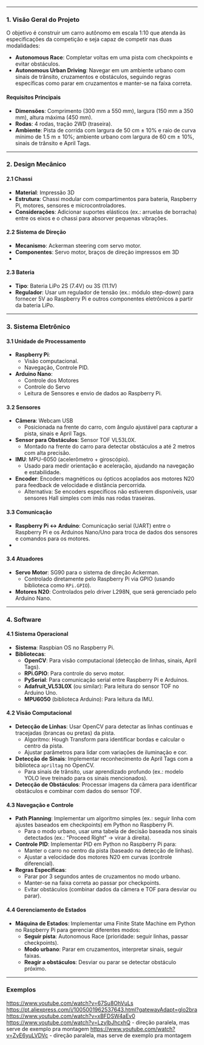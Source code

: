 
---

### **1. Visão Geral do Projeto**
O objetivo é construir um carro autônomo em escala 1:10 que atenda às especificações da competição e seja capaz de competir nas duas modalidades:
- **Autonomous Race**: Completar voltas em uma pista com checkpoints e evitar obstáculos.
- **Autonomous Urban Driving**: Navegar em um ambiente urbano com sinais de trânsito, cruzamentos e obstáculos, seguindo regras específicas como parar em cruzamentos e manter-se na faixa correta.

#### **Requisitos Principais**
- **Dimensões**: Comprimento (300 mm a 550 mm), largura (150 mm a 350 mm), altura máxima (450 mm).
- **Rodas**: 4 rodas, tração 2WD (traseira).
- **Ambiente**: Pista de corrida com largura de 50 cm ± 10% e raio de curva mínimo de 1.5 m ± 10%; ambiente urbano com largura de 60 cm ± 10%, sinais de trânsito e April Tags.

---

### **2. Design Mecânico**
#### **2.1 Chassi**
- **Material**: Impressão 3D
- **Estrutura**: Chassi modular com compartimentos para bateria, Raspberry Pi, motores, sensores e microcontroladores.
- **Considerações**: Adicionar suportes elásticos (ex.: arruelas de borracha) entre os eixos e o chassi para absorver pequenas vibrações.

#### **2.2 Sistema de Direção**
- **Mecanismo**: Ackerman steering com servo motor.
- **Componentes**: Servo motor, braços de direção impressos em 3D
- 
#### **2.3 Bateria**
- **Tipo**: Bateria LiPo 2S (7.4V) ou 3S (11.1V)
- **Regulador**: Usar um regulador de tensão (ex.: módulo step-down) para fornecer 5V ao Raspberry Pi e outros componentes eletrônicos a partir da bateria LiPo.

---

### **3. Sistema Eletrônico**
#### **3.1 Unidade de Processamento**
- **Raspberry Pi**:
  - Visão computacional.
  - Navegação, Controle PID.
- **Arduino Nano**:
    - Controle dos Motores
    - Controle do Servo
    - Leitura de Sensores e envio de dados ao Raspberry Pi.

#### **3.2 Sensores**
- **Câmera**: Webcam USB
  - Posicionada na frente do carro, com ângulo ajustável para capturar a pista, sinais e April Tags.
- **Sensor para Obstáculos**: Sensor TOF VL53L0X.
  - Montado na frente do carro para detectar obstáculos a até 2 metros com alta precisão.
- **IMU**: MPU-6050 (acelerômetro + giroscópio).
  - Usado para medir orientação e aceleração, ajudando na navegação e estabilidade.
- **Encoder**: Encoders magnéticos ou ópticos acoplados aos motores N20 para feedback de velocidade e distância percorrida.
  - Alternativa: Se encoders específicos não estiverem disponíveis, usar sensores Hall simples com ímãs nas rodas traseiras.

#### **3.3 Comunicação**
- **Raspberry Pi <-> Arduino**: Comunicação serial (UART) entre o Raspberry Pi e os Arduinos Nano/Uno para troca de dados dos sensores e comandos para os motores.
- 
#### **3.4 Atuadores**
- **Servo Motor**: SG90 para o sistema de direção Ackerman.
  - Controlado diretamente pelo Raspberry Pi via GPIO (usando biblioteca como `RPi.GPIO`).
- **Motores N20**: Controlados pelo driver L298N, que será gerenciado pelo Arduino Nano.

---

### **4. Software**
#### **4.1 Sistema Operacional**
- **Sistema**: Raspbian OS no Raspberry Pi.
- **Bibliotecas**:
  - **OpenCV**: Para visão computacional (detecção de linhas, sinais, April Tags).
  - **RPi.GPIO**: Para controle do servo motor.
  - **PySerial**: Para comunicação serial entre Raspberry Pi e Arduinos.
  - **Adafruit_VL53L0X** (ou similar): Para leitura do sensor TOF no Arduino Uno.
  - **MPU6050** (biblioteca Arduino): Para leitura da IMU.

#### **4.2 Visão Computacional**
- **Detecção de Linhas**: Usar OpenCV para detectar as linhas contínuas e tracejadas (brancas ou pretas) da pista.
  - Algoritmo: Hough Transform para identificar bordas e calcular o centro da pista.
  - Ajustar parâmetros para lidar com variações de iluminação e cor.
- **Detecção de Sinais**: Implementar reconhecimento de April Tags com a biblioteca `apriltag` no OpenCV.
  - Para sinais de trânsito, usar aprendizado profundo (ex.: modelo YOLO leve treinado para os sinais mencionados).
- **Detecção de Obstáculos**: Processar imagens da câmera para identificar obstáculos e combinar com dados do sensor TOF.

#### **4.3 Navegação e Controle**
- **Path Planning**: Implementar um algoritmo simples (ex.: seguir linha com ajustes baseados em checkpoints) em Python no Raspberry Pi.
  - Para o modo urbano, usar uma tabela de decisão baseada nos sinais detectados (ex.: "Proceed Right" -> virar à direita).
- **Controle PID**: Implementar PID em Python no Raspberry Pi para:
  - Manter o carro no centro da pista (baseado na detecção de linhas).
  - Ajustar a velocidade dos motores N20 em curvas (controle diferencial).
- **Regras Específicas**:
  - Parar por 3 segundos antes de cruzamentos no modo urbano.
  - Manter-se na faixa correta ao passar por checkpoints.
  - Evitar obstáculos (combinar dados da câmera e TOF para desviar ou parar).

#### **4.4 Gerenciamento de Estados**
- **Máquina de Estados**: Implementar uma Finite State Machine em Python no Raspberry Pi para gerenciar diferentes modos:
  - **Seguir pista**: Autonomous Race (prioridade: seguir linhas, passar checkpoints).
  - **Modo urbano**: Parar em cruzamentos, interpretar sinais, seguir faixas.
  - **Reagir a obstáculos**: Desviar ou parar se detectar obstáculo próximo.

---

### Exemplos
https://www.youtube.com/watch?v=67Su8OhVuLs
https://pt.aliexpress.com/i/1005001962537643.html?gatewayAdapt=glo2bra
https://www.youtube.com/watch?v=xBFDSW4aEv0
https://www.youtube.com/watch?v=LzyIbJhcxhQ - direção paralela, mas serve de exemplo pra montagem
https://www.youtube.com/watch?v=ZvE6yuLVDVc - direção paralela, mas serve de exemplo pra montagem